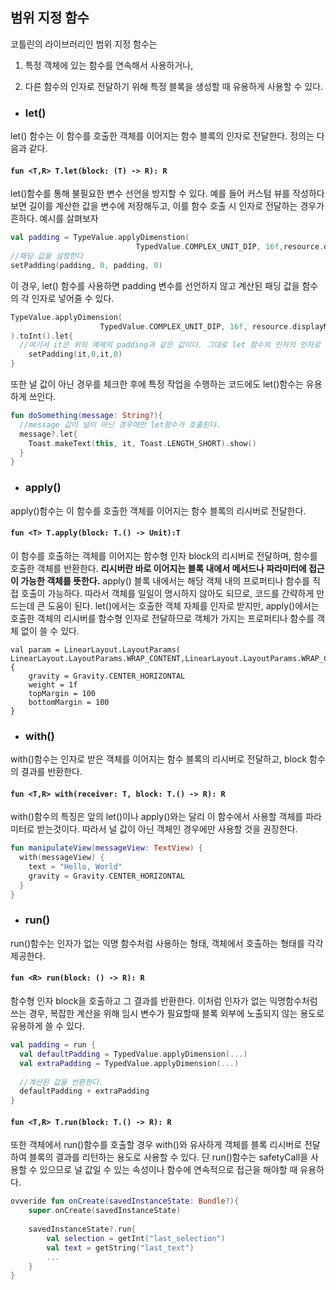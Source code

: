 ## 범위 지정 함수

코틀린의 라이브러리인 범위 지정 함수는 

1) 특정 객체에 있는 함수를 연속해서 사용하거나, 

2) 다른 함수의 인자로 전달하기 위해 특정 블록을 생성할 때 유용하게 사용할 수 있다.



- ### let() 

let() 함수는 이 함수를 호출한 객체를 이어지는 함수 블록의 인자로 전달한다. 정의는 다음과 같다.

#### `fun <T,R> T.let(block: (T) -> R): R`

let()함수를 통해 불필요한 변수 선언을 방지할 수 있다. 예를 들어 커스텀 뷰를 작성하다 보면 길이를 계산한 값을 변수에 저장해두고, 이를 함수 호출 시 인자로 전달하는 경우가 흔하다.  예시를 살펴보자 

```kotlin
val padding = TypeValue.applyDimenstion(
							TypedValue.COMPLEX_UNIT_DIP, 16f,resource.displayMetrics).toInt()
//패딩 값을 설정한다
setPadding(padding, 0, padding, 0)
```

이 경우, let() 함수를 사용하면 padding 변수를 선언하지 않고 계산된 패딩 값을 함수의 각 인자로 넣어줄 수 있다.

```kotlin
TypeValue.applyDimension(
					TypedValue.COMPLEX_UNIT_DIP, 16f, resource.displayMetrics
).toInt().let{
  //여기서 it은 위의 예제의 padding과 같은 값이다. 그대로 let 함수의 인자의 인자로 넘어온 것이다.
	setPadding(it,0,it,0)
}
```

또한 널 값이 아닌 경우를 체크한 후에 특정 작업을 수행하는 코드에도 let()함수는 유용하게 쓰인다.

```kotlin
fun doSomething(message: String?){
  //message	값이 널이 아닌 경우에만 let함수가 호출된다.
  message?.let{
    Toast.makeText(this, it, Toast.LENGTH_SHORT).show()
  }
}
```



- ### apply()

apply()함수는 이 함수를 호출한 객체를 이어지는 함수 블록의 리시버로 전달한다. 

#### `fun <T> T.apply(block: T.() -> Unit):T`

이 함수를 호출하는 객체를 이어지는 함수형 인자 block의 리시버로 전달하며, 함수를 호출한 객체를 반환한다. **리시버란 바로 이어지는 블록 내에서 메서드나 파라미터에 접근이 가능한 객체를 뜻한다.** apply() 블록 내에서는 해당 객체 내의 프로퍼티나 함수를 직접 호출이 가능하다. 따라서 객체를 일일이 명시하지 않아도 되므로, 코드를 간략하게 만드는데 큰 도움이 된다. let()에서는 호출한 객체 자체를 인자로 받지만, apply()에서는 호출한 객체의 리시버를 함수형 인자로 전달하므로 객체가 가지는 프로퍼티나 함수를 객체 없이 쓸 수 있다.

```
val param = LinearLayout.LayoutParams(
LinearLayout.LayoutParams.WRAP_CONTENT,LinearLayout.LayoutParams.WRAP_CONTENT).apply {
	gravity = Gravity.CENTER_HORIZONTAL
	weight = 1f
	topMargin = 100
	bottomMargin = 100
}
```



- ### with() 

with()함수는 인자로 받은 객체를 이어지는 함수 블록의 리시버로 전달하고, block 함수의 결과를 반환한다.

#### `fun <T,R> with(receiver: T, block: T.() -> R): R`

with()함수의 특징은 앞의 let()이나 apply()와는 달리 이 함수에서 사용할 객체를 파라미터로 받는것이다. 따라서 널 값이 아닌 객체인 경우에만 사용할 것을 권장한다. 

```kotlin
fun manipulateView(messageView: TextView) {
  with(messageView) {
    text = "Hello, World"
    gravity = Gravity.CENTER_HORIZONTAL
  }
}
```



- ### run() 

run()함수는 인자가 없는 익명 함수처럼 사용하는 형태, 객체에서 호출하는 형태를 각각 제공한다.

#### `fun <R> run(block: () -> R): R` 

함수형 인자 block을 호출하고 그 결과를 반환한다.  이처럼 인자가 없는 익명함수처럼 쓰는 경우, 복잡한 계산을 위해 임시 변수가 필요할때 블록 외부에 노출되지 않는 용도로 유용하게 쓸 수 있다.

```kotlin
val padding = run {
  val defaultPadding = TypedValue.applyDimension(...)
  val extraPadding = TypedValue.applyDimension(...)
  
  //계산된 값을 반환한다.
  defaultPadding + extraPadding
}
```

#### `fun <T,R> T.run(block: T.() -> R): R`

또한 객체에서 run()함수를 호출할 경우 with()와 유사하게 객체를 블록 리시버로 전달하여 블록의 결과를 리턴하는 용도로 사용할 수 있다. 단 run()함수는 safetyCall을 사용할 수 있으므로 널 값일 수 있는 속성이나 함수에 연속적으로 접근을 해야할 때 유용하다.

```kotlin
ovveride fun onCreate(savedInstanceState: Bundle?){
	super.onCreate(savedInstanceState)
	
	savedInstanceState?.run{
		val selection = getInt("last_selection")
		val text = getString("last_text")
		...
	}
}
```
